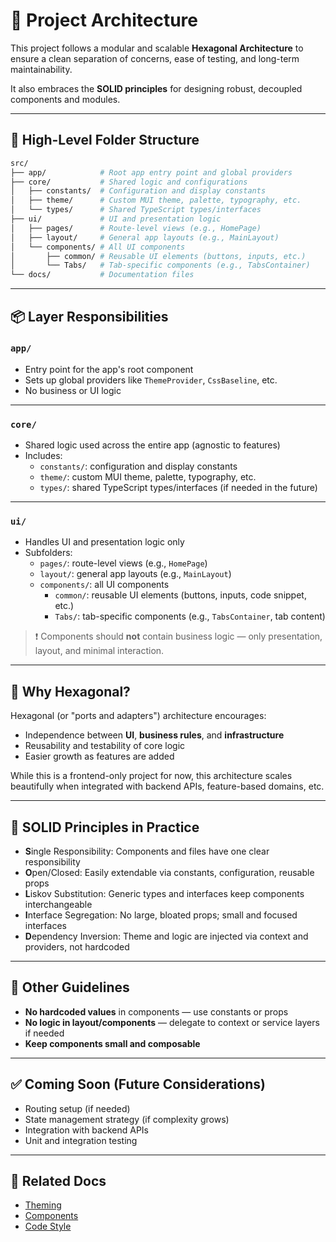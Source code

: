 # 📐 Project Architecture

This project follows a modular and scalable **Hexagonal Architecture** to ensure a clean separation of concerns, ease of testing, and long-term maintainability.

It also embraces the **SOLID principles** for designing robust, decoupled components and modules.

---

## 🧱 High-Level Folder Structure

```bash
src/
├── app/            # Root app entry point and global providers
├── core/           # Shared logic and configurations
│   ├── constants/  # Configuration and display constants
│   ├── theme/      # Custom MUI theme, palette, typography, etc.
│   └── types/      # Shared TypeScript types/interfaces
├── ui/             # UI and presentation logic
│   ├── pages/      # Route-level views (e.g., HomePage)
│   ├── layout/     # General app layouts (e.g., MainLayout)
│   └── components/ # All UI components
│       ├── common/ # Reusable UI elements (buttons, inputs, etc.)
│       └── Tabs/   # Tab-specific components (e.g., TabsContainer)
└── docs/           # Documentation files
```

---

## 📦 Layer Responsibilities

### `app/`

- Entry point for the app's root component
- Sets up global providers like `ThemeProvider`, `CssBaseline`, etc.
- No business or UI logic

---

### `core/`

- Shared logic used across the entire app (agnostic to features)
- Includes:
  - `constants/`: configuration and display constants
  - `theme/`: custom MUI theme, palette, typography, etc.
  - `types/`: shared TypeScript types/interfaces (if needed in the future)

---

### `ui/`

- Handles UI and presentation logic only
- Subfolders:
  - `pages/`: route-level views (e.g., `HomePage`)
  - `layout/`: general app layouts (e.g., `MainLayout`)
  - `components/`: all UI components
    - `common/`: reusable UI elements (buttons, inputs, code snippet, etc.)
    - `Tabs/`: tab-specific components (e.g., `TabsContainer`, tab content)

> ❗ Components should **not** contain business logic — only presentation, layout, and minimal interaction.

---

## 🧭 Why Hexagonal?

Hexagonal (or "ports and adapters") architecture encourages:

- Independence between **UI**, **business rules**, and **infrastructure**
- Reusability and testability of core logic
- Easier growth as features are added

While this is a frontend-only project for now, this architecture scales beautifully when integrated with backend APIs, feature-based domains, etc.

---

## 🧠 SOLID Principles in Practice

- **S**ingle Responsibility: Components and files have one clear responsibility
- **O**pen/Closed: Easily extendable via constants, configuration, reusable props
- **L**iskov Substitution: Generic types and interfaces keep components interchangeable
- **I**nterface Segregation: No large, bloated props; small and focused interfaces
- **D**ependency Inversion: Theme and logic are injected via context and providers, not hardcoded

---

## 🧼 Other Guidelines

- **No hardcoded values** in components — use constants or props
- **No logic in layout/components** — delegate to context or service layers if needed
- **Keep components small and composable**

---

## ✅ Coming Soon (Future Considerations)

- Routing setup (if needed)
- State management strategy (if complexity grows)
- Integration with backend APIs
- Unit and integration testing

---

## 📎 Related Docs

- [Theming](./theming.md)
- [Components](./components.md)
- [Code Style](./code-style.md)
